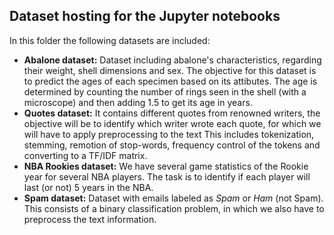 ## Dataset hosting for the Jupyter notebooks

In this folder the following datasets are included:

<ul>
	<li><b>Abalone dataset:</b> Dataset including abalone's characteristics, regarding their weight, shell dimensions and sex. The objective for this dataset is to predict the ages of each specimen based on its attibutes. The age is determined by counting the number of rings seen in the shell (with a microscope) and then adding 1.5 to get its age in years.</li>
	<li><b>Quotes dataset:</b> It contains different quotes from renowned writers, the objective will be to identify which writer wrote each quote, for which we will have to apply preprocessing to the text This includes tokenization, stemming, remotion of stop-words, frequency control of the tokens and converting to a TF/IDF matrix.</li>
	<li><b>NBA Rookies dataset:</b> We have several game statistics of the Rookie year for several NBA players. The task is to identify if each player will last (or not) 5 years in the NBA.</li>
	<li><b>Spam dataset:</b> Dataset with emails labeled as <i>Spam</i> or <i>Ham</i> (not Spam). This consists of a binary classification problem, in which we also have to preprocess the text information.</li>
</ul>